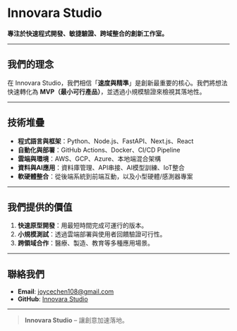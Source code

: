 # Innovara Studio
 
**專注於快速程式開發、敏捷驗證、跨域整合的創新工作室。**

---

## 我們的理念
在 Innovara Studio，我們相信「**速度與精準**」是創新最重要的核心。我們將想法快速轉化為 **MVP（最小可行產品）**，並透過小規模驗證來檢視其落地性。

---

## 技術堆疊
- **程式語言與框架**：Python、Node.js、FastAPI、Next.js、React
- **自動化與部署**：GitHub Actions、Docker、CI/CD Pipeline
- **雲端與環境**：AWS、GCP、Azure、本地端混合架構
- **資料與AI應用**：資料庫管理、API串接、AI模型訓練、IoT整合
- **軟硬體整合**：從後端系統到前端互動，以及小型硬體/感測器專案

---

## 我們提供的價值
1. **快速原型開發**：用最短時間完成可運行的版本。
2. **小規模測試**：透過雲端部署與使用者回饋驗證可行性。
3. **跨領域合作**：醫療、製造、教育等多種應用場景。

---

## 聯絡我們
- **Email**: [joycechen108@gmail.com](mailto:joycechen108@gmail.com)  
- **GitHub**: [Innovara Studio](https://github.com/Innovara-Studio)  

---

> **Innovara Studio** – 讓創意加速落地。
